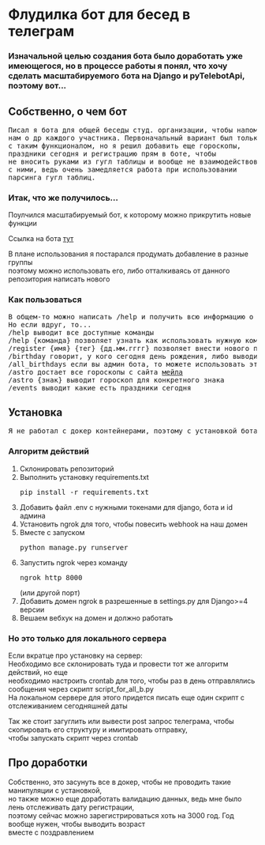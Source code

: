 <h1>Флудилка бот для бесед в телеграм</h1>

<h3>Изначальной целью создания бота было доработать уже имеющегося, но в процессе работы я понял, что хочу сделать масштабируемого бота на Django и pyTelebotApi, поэтому вот...</h3>

<h2>Собственно, о чем бот</h2>

<pre>Писал я бота для общей беседы студ. организации, чтобы напоминать
нам о др каждого участника. Первоначальный вариант был только
с таким функционалом, но я решил добавить еще гороскопы,
праздники сегодня и регистрацию прям в боте, чтобы
не вносить руками из гугл таблицы и вообще не взаимодействовать
с ними, ведь очень замедляется работа при использовании
парсинга гугл таблиц.</pre>

<h3>Итак, что же получилось...</h3>

<p>Поулчился масштабируемый бот, к которому можно прикрутить новые функции</p>

<p>Ссылка на бота <a href='https://t.me/movement_flood_v2_bot'>тут</a></p>

<p>В плане использования я постарался продумать добавление в разные группы<br>
поэтому можно использовать его, либо отталкиваясь от данного репозитория написать нового</p>

<h3>Как пользоваться</h3>

<pre>В общем-то можно написать /help и получить всю информацию о командах.
Но если вдруг, то...
/help выводит все доступные команды
/help {команда} позволяет узнать как использовать нужную команду
/register {имя} {тег} {дд.мм.гггг} позволяет внести нового пользователя в базу данных
/birthday говорит, у кого сегодня день рождения, либо выводит сообщение, что ни у кого нет
/all_birthdays если вы админ бота, то можете использовать эту команду, чтобы отправить во все чаты одновременно
/astro достает все гороскопы с сайта <a href='https://horo.mail.ru/'>мейла</a>
/astro {знак} выводит гороскоп для конкретного знака
/events выводит какие есть праздники сегодня</pre>

<h2>Установка</h2>
<pre>Я не работал с докер контейнерами, поэтому с установкой бота немного запарно</pre>
<h3>Алгоритм действий</h3>
<ol>
<li>Склонировать репозиторий</li>
<li>Выполнить установку requirements.txt<pre>pip install -r requirements.txt</pre></li>
<li>Добавить файл .env с нужными токенами для django, бота и id админа</li>
<li>Установить ngrok для того, чтобы повесить webhook на наш домен</li>
<li>Вместе с запуском <pre>python manage.py runserver</pre></li>
<li>Запустить ngrok через команду <pre>ngrok http 8000</pre>(или другой порт)</li>
<li>Добавить домен ngrok в разрешенные в settings.py для Django>=4 версии</li>
<li>Вешаем вебхук на домен и должно работать</li>
</ol>
<h3>Но это только для локального сервера</h3>
<p>Если вкратце про установку на сервер:<br>
Необходимо все склонировать туда и провести тот же алгоритм действий, но еще<br>
необходимо настроить crontab для того, чтобы раз в день отправлялись сообщения через скрипт script_for_all_b.py<br>
На локальном сервере для этого придется писать еще один скрипт с отслеживанием сегодняшней даты</p>
<p>Так же стоит загуглить или вывести post запрос телеграма, чтобы скопировать его структуру и имитировать отправку,<br>
чтобы запускать скрипт через crontab</p>

<h2>Про доработки</h2>
<p>Собственно, это засунуть все в докер, чтобы не проводить такие манипуляции с установкой,<br>
но также можно еще доработать валидацию данных, ведь мне было лень отслеживать дату регистрации,<br>
поэтому сейчас можно зарегистрироваться хоть на 3000 год. Год вообще нужен, чтобы выводить возраст<br>
вместе с поздравлением</p>

